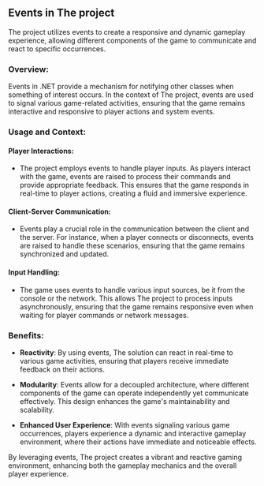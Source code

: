 ## Events in The project

The project utilizes events to create a responsive and dynamic gameplay experience, allowing different components of the game to communicate and react to specific occurrences.

### Overview:
Events in .NET provide a mechanism for notifying other classes when something of interest occurs. In the context of The project, events are used to signal various game-related activities, ensuring that the game remains interactive and responsive to player actions and system events.

### Usage and Context:

#### Player Interactions:
- The project employs events to handle player inputs. As players interact with the game, events are raised to process their commands and provide appropriate feedback. This ensures that the game responds in real-time to player actions, creating a fluid and immersive experience.

#### Client-Server Communication:
- Events play a crucial role in the communication between the client and the server. For instance, when a player connects or disconnects, events are raised to handle these scenarios, ensuring that the game remains synchronized and updated.

#### Input Handling:
- The game uses events to handle various input sources, be it from the console or the network. This allows The project to process inputs asynchronously, ensuring that the game remains responsive even when waiting for player commands or network messages.

### Benefits:
- **Reactivity**: By using events, The solution can react in real-time to various game activities, ensuring that players receive immediate feedback on their actions.
  
- **Modularity**: Events allow for a decoupled architecture, where different components of the game can operate independently yet communicate effectively. This design enhances the game's maintainability and scalability.
  
- **Enhanced User Experience**: With events signaling various game occurrences, players experience a dynamic and interactive gameplay environment, where their actions have immediate and noticeable effects.

By leveraging events, The project creates a vibrant and reactive gaming environment, enhancing both the gameplay mechanics and the overall player experience.
